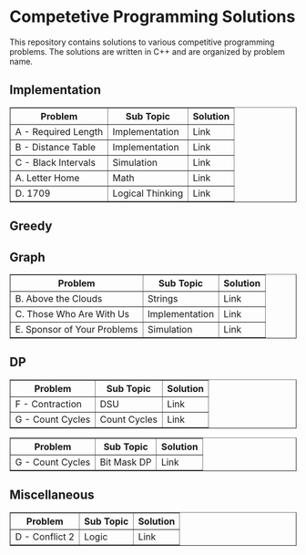 # Competetive Programming Solutions

This repository contains solutions to various competitive programming problems. The solutions are written in C++ and are organized by problem name.

## Implementation

<table border="1">
  <thead>
    <tr>
      <th>Problem</th>
      <th>Sub Topic</th>
      <th>Solution</th>
    </tr>
  </thead>
  <tbody>
    <tr>
      <td><a>A - Required Length</a href="https://atcoder.jp/contests/abc411/tasks/abc411_a"></td>
      <td>Implementation</td>
      <td><a>Link</a href="./abc411/a.cpp"></td>
    </tr>
    <tr>
      <td><a>B - Distance Table</a href="https://atcoder.jp/contests/abc411/tasks/abc411_b"></td>
      <td>Implementation</td>
      <td><a>Link</a href="./abc411/b.cpp"></td>
    </tr>
    <tr>
      <td><a>C - Black Intervals</a href="https://atcoder.jp/contests/abc411/tasks/abc411_c"></td>
      <td>Simulation</td>
      <td><a>Link</a href="./abc411/c.cpp"></td>
    </tr>
    <tr>
      <td><a>A. Letter Home</a href="https://codeforces.com/contest/2121/problem/A"></td>
      <td>Math</td>
      <td><a>Link</a href="./cf2121/a.cpp"></td>
    </tr>
    <tr>
      <td><a>D. 1709</a href="https://codeforces.com/contest/2121/problem/D"></td>
      <td>Logical Thinking</td>
      <td><a>Link</a href="./cf2121/d.cpp"></td>
    </tr>    
  </tbody>
</table>

## Greedy

<table border="1">
  <thead>
    <tr>
      <th>Problem</th>
      <th>Sub Topic</th>
      <th>Solution</th>
    </tr>
  </thead>
  <tbody>
    <tr>
      <td><a>B. Above the Clouds</a href="https://codeforces.com/contest/2121/problem/B"></td>
      <td>Strings</td>
      <td><a>Link</a href="./cf2121/b.cpp"></td>
    </tr>
    <tr>
      <td><a>C. Those Who Are With Us</a href="https://codeforces.com/contest/2121/problem/C"></td>
      <td>Implementation</td>
      <td><a>Link</a href="./cf2121/c.cpp"></td>
    </tr>
    <tr>
      <td><a>E. Sponsor of Your Problems</a href="https://codeforces.com/contest/2121/problem/E"></td>
      <td>Simulation</td>
      <td><a>Link</a href="./cf2121/e.cpp"></td>
    </tr>   
  </tbody>

## Graph

<table border="1">
  <thead>
    <tr>
      <th>Problem</th>
      <th>Sub Topic</th>
      <th>Solution</th>
    </tr>
  </thead>
  <tbody>
    <tr>
      <td><a>F - Contraction</a href="https://atcoder.jp/contests/abc411/tasks/abc411_f"></td>
      <td>DSU</td>
      <td><a>Link</a href="./abc411/f.cpp"></td>
    </tr>
    <tr>
      <td><a>G - Count Cycles</a href="https://atcoder.jp/contests/abc411/tasks/abc411_g"></td>
      <td>Count Cycles</td>
      <td><a>Link</a href="./abc411/g.cpp"></td>
    </tr>
  </tbody>

## DP
 
<table border="1">
  <thead>
    <tr>
      <th>Problem</th>
      <th>Sub Topic</th>
      <th>Solution</th>
    </tr>
  </thead>
  <tbody>
    <tr>
      <td><a>G - Count Cycles</a href="https://atcoder.jp/contests/abc411/tasks/abc411_g"></td>
      <td>Bit Mask DP</td>
      <td><a>Link</a href="./abc411/g.cpp"></td>
    </tr>
  </tbody>
</table>

## Miscellaneous

<table border="1">
  <thead>
    <tr>
      <th>Problem</th>
      <th>Sub Topic</th>
      <th>Solution</th>
    </tr>
  </thead>
  <tbody>
    <tr>
      <td><a>D - Conflict 2</a href="https://atcoder.jp/contests/abc411/tasks/abc411_d"></td>
      <td>Logic</td>
      <td><a>Link</a href="./abc411/d.cpp"></td>
    </tr>
  </tbody>
